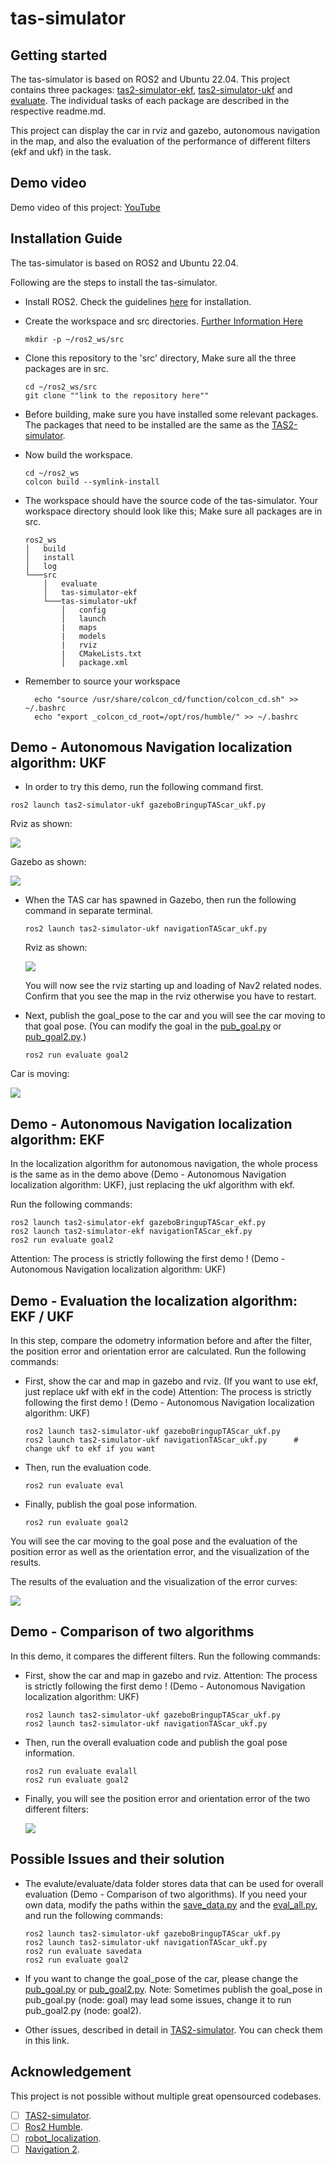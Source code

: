 # tas-simulator



## Getting started

The tas-simulator is based on ROS2 and Ubuntu 22.04. This project contains three packages: [tas2-simulator-ekf](https://gitlab.lrz.de/tas_2223/tas-project/group_10/tas-simulator/-/tree/main/tas2-simulator-ekf), [tas2-simulator-ukf](https://gitlab.lrz.de/tas_2223/tas-project/group_10/tas-simulator/-/tree/main/tas2-simulator-ukf) and [evaluate](https://gitlab.lrz.de/tas_2223/tas-project/group_10/tas-simulator/-/tree/main/evaluate). The individual tasks of each package are described in the respective readme.md.

This project can display the car in rviz and gazebo, autonomous navigation in the map, and also the evaluation of the performance of different filters (ekf and ukf) in the task.

## Demo video
Demo video of this project: [YouTube](https://www.youtube.com/watch?v=nG2ss1-ITGU)

## Installation Guide
The tas-simulator is based on ROS2 and Ubuntu 22.04. 

Following are the steps to install the tas-simulator.

- Install ROS2. Check the guidelines [here](https://docs.ros.org/en/humble/index.html) for installation. 
  
- Create the workspace and src directories. [Further Information Here](https://docs.ros.org/en/humble/Tutorials/Beginner-Client-Libraries/Colcon-Tutorial.html)
  
  ```
  mkdir -p ~/ros2_ws/src
  ```

- Clone this repository to the 'src' directory, Make sure all the three packages are in src.
  
  ```
  cd ~/ros2_ws/src
  git clone ""link to the repository here""
  ```

- Before building, make sure you have installed some relevant packages. The packages that need to be installed are the same as the [TAS2-simulator](https://gitlab.lrz.de/tas_2223/tas2-simulator).
  
-  Now build the workspace.
  
    ```
    cd ~/ros2_ws
    colcon build --symlink-install
    ```

- The workspace should have the source code of the tas-simulator. Your workspace directory should look like this; Make sure all packages are in src.
  
  ```
  ros2_ws
  │   build
  │   install    
  │   log
  └───src
      │   evaluate
      │   tas-simulator-ekf
      └───tas-simulator-ukf
          │   config
          │   launch
          |   maps
          |   models
          |   rviz
          |   CMakeLists.txt
          │   package.xml
  ```

- Remember to source your workspace

  ```
    echo "source /usr/share/colcon_cd/function/colcon_cd.sh" >> ~/.bashrc
    echo "export _colcon_cd_root=/opt/ros/humble/" >> ~/.bashrc
  ```

## Demo - Autonomous Navigation localization algorithm: UKF
-  In order to try this demo, run the following command first. 


  ```
  ros2 launch tas2-simulator-ukf gazeboBringupTAScar_ukf.py
  ```
  Rviz as shown:

 ![](image/rviz1.png)

 Gazebo as shown:

  ![](image/gazebo1.png)


- When the TAS car has spawned in Gazebo, then run the following command in separate terminal.
  
  ```
  ros2 launch tas2-simulator-ukf navigationTAScar_ukf.py
  ```

  Rviz as shown:

   ![](image/rviz2.png)

   You will now see the rviz starting up and loading of Nav2 related nodes. 
Confirm that you see the map in the rviz otherwise you have to restart.

- Next, publish the goal_pose to the car and you will see the car moving to that goal pose. (You can modify the goal in the [pub_goal.py](https://gitlab.lrz.de/tas_2223/tas-project/group_10/tas-simulator/-/blob/main/evaluate/evaluate/pub_goal.py) or [pub_goal2.py](https://gitlab.lrz.de/tas_2223/tas-project/group_10/tas-simulator/-/blob/main/evaluate/evaluate/pub_goal2.py).)  
  
  ```
  ros2 run evaluate goal2 
  ```

Car is moving:

  ![](image/rviz1.gif)


## Demo - Autonomous Navigation localization algorithm: EKF
In the localization algorithm for autonomous navigation, the whole process is the same as in the demo above (Demo - Autonomous Navigation localization algorithm: UKF), just replacing the ukf algorithm with ekf.

Run the following commands:
  ```
  ros2 launch tas2-simulator-ekf gazeboBringupTAScar_ekf.py
  ros2 launch tas2-simulator-ekf navigationTAScar_ekf.py
  ros2 run evaluate goal2 
  ```
Attention: The process is strictly following the first demo ! (Demo - Autonomous Navigation localization algorithm: UKF)


## Demo - Evaluation the localization algorithm: EKF / UKF 
In this step, compare the odometry information before and after the filter, the position error and orientation error are calculated.
Run the following commands:

- First, show the car and map in gazebo and rviz. (If you want to use ekf, just replace ukf with ekf in the code)
Attention: The process is strictly following the first demo ! (Demo - Autonomous Navigation localization algorithm: UKF)
  ```
  ros2 launch tas2-simulator-ukf gazeboBringupTAScar_ukf.py
  ros2 launch tas2-simulator-ukf navigationTAScar_ukf.py      # change ukf to ekf if you want
  ```
- Then, run the evaluation code.
  
  ```
  ros2 run evaluate eval
  ```
- Finally, publish the goal pose information.
  ```
  ros2 run evaluate goal2 
  ```
You will see the car moving to the goal pose and the evaluation of the position error as well as the orientation error, and the visualization of the results.

The results of the evaluation and the visualization of the error curves:

  ![](image/eval1.gif)

## Demo - Comparison of two algorithms
In this demo, it compares the different filters. 
Run the following commands:
- First, show the car and map in gazebo and rviz. 
Attention: The process is strictly following the first demo ! (Demo - Autonomous Navigation localization algorithm: UKF)

  ```
  ros2 launch tas2-simulator-ukf gazeboBringupTAScar_ukf.py
  ros2 launch tas2-simulator-ukf navigationTAScar_ukf.py
  ```

- Then, run the overall evaluation code and publish the goal pose information.

  ```
  ros2 run evaluate evalall
  ros2 run evaluate goal2 
  ```
- Finally, you will see the position error and orientation error of the two different filters:
  
  ![](image/eval2.gif)


## Possible Issues and their solution
 - The evalute/evaluate/data folder stores data that can be used for overall evaluation (Demo - Comparison of two algorithms). If you need your own data, modify the paths within the [save_data.py](https://gitlab.lrz.de/tas_2223/tas-project/group_10/tas-simulator/-/blob/main/evaluate/evaluate/save_data.py) and the [eval_all.py](https://gitlab.lrz.de/tas_2223/tas-project/group_10/tas-simulator/-/blob/main/evaluate/evaluate/eval_all.py), and run the following commands:
  
    ```
    ros2 launch tas2-simulator-ukf gazeboBringupTAScar_ukf.py
    ros2 launch tas2-simulator-ukf navigationTAScar_ukf.py
    ros2 run evaluate savedata
    ros2 run evaluate goal2 
    ```

 - If you want to change the goal_pose of the car, please change the [pub_goal.py](https://gitlab.lrz.de/tas_2223/tas-project/group_10/tas-simulator/-/blob/main/evaluate/evaluate/pub_goal.py) or [pub_goal2.py](https://gitlab.lrz.de/tas_2223/tas-project/group_10/tas-simulator/-/blob/main/evaluate/evaluate/pub_goal2.py). Note: Sometimes publish the goal_pose in pub_goal.py (node: goal) may lead some issues, change it to run pub_goal2.py (node: goal2).

 - Other issues, described in detail in [TAS2-simulator](https://gitlab.lrz.de/tas_2223/tas2-simulator). You can check them in this link.
  
## Acknowledgement
This project is not possible without multiple great opensourced codebases.
- [ ] [TAS2-simulator](https://gitlab.lrz.de/tas_2223/tas2-simulator).
- [ ] [Ros2 Humble](https://docs.ros.org/en/humble/index.html).
- [ ] [robot_localization]( https://github.com/cra-ros-pkg/robot_localization).
- [ ] [Navigation 2](https://navigation.ros.org/).
